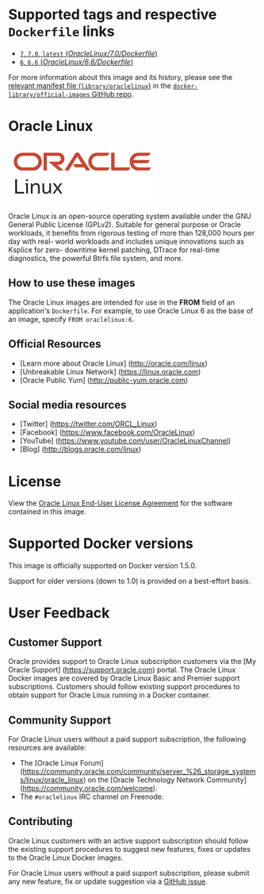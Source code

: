 # Supported tags and respective `Dockerfile` links

- [`7`, `7.0`, `latest` (*OracleLinux/7.0/Dockerfile*)](https://github.com/oracle/docker/blob/350a858aee60e763a69fd67c1eebeea434de2e2f/OracleLinux/7.0/Dockerfile)
- [`6`, `6.6` (*OracleLinux/6.6/Dockerfile*)](https://github.com/oracle/docker/blob/350a858aee60e763a69fd67c1eebeea434de2e2f/OracleLinux/6.6/Dockerfile)

For more information about this image and its history, please see the [relevant
manifest file
(`library/oraclelinux`)](https://github.com/docker-library/official-images/blob/master/library/oraclelinux)
in the [`docker-library/official-images` GitHub
repo](https://github.com/docker-library/official-images).

# Oracle Linux

![logo](https://raw.githubusercontent.com/docker-library/docs/master/oraclelinux/logo.png)

Oracle Linux is an open-source operating system available under the GNU General
Public License (GPLv2). Suitable for general purpose or Oracle workloads, it 
benefits from rigorous testing of more than 128,000 hours per day with real-
world workloads and includes unique innovations such as Ksplice for zero-
downtime kernel patching, DTrace for real-time diagnostics, the powerful Btrfs 
file system, and more.

## How to use these images

The Oracle Linux images are intended for use in the **FROM** field of an 
application's `Dockerfile`. For example, to use Oracle Linux 6 as the 
base of an image, specify `FROM oraclelinux:6`.

## Official Resources

* [Learn more about Oracle Linux] (http://oracle.com/linux)
* [Unbreakable Linux Network] (https://linux.oracle.com)
* [Oracle Public Yum] (http://public-yum.oracle.com)

## Social media resources

* [Twitter] (https://twitter.com/ORCL_Linux)
* [Facebook] (https://www.facebook.com/OracleLinux)
* [YouTube] (https://www.youtube.com/user/OracleLinuxChannel)
* [Blog] (http://blogs.oracle.com/linux)

# License

View the [Oracle Linux End-User License Agreement](https://oss.oracle.com/ol6/EULA)
for the software contained in this image.

# Supported Docker versions

This image is officially supported on Docker version 1.5.0.

Support for older versions (down to 1.0) is provided on a best-effort basis.

# User Feedback

## Customer Support

Oracle provides support to Oracle Linux subscription customers via the 
[My Oracle Support] (https://support.oracle.com) portal. The Oracle Linux 
Docker images are covered by Oracle Linux Basic and Premier support 
subscriptions. Customers should follow existing support procedures to obtain 
support for Oracle Linux running in a Docker container.

## Community Support

For Oracle Linux users without a paid support subscription, the following resources 
are available:

* The [Oracle Linux Forum] (https://community.oracle.com/community/server_%26_storage_systems/linux/oracle_linux) on the [Oracle Technology Network Community] (https://community.oracle.com/welcome).
* The `#oraclelinux` IRC channel on Freenode.

## Contributing

Oracle Linux customers with an active support subscription should follow the
existing support procedures to suggest new features, fixes or updates to the
Oracle Linux Docker images.

For Oracle Linux users without a paid support subscription, please submit
any new feature, fix or update suggestion via a 
[GitHub issue](https://github.com/oracle/docker-images/issues).
